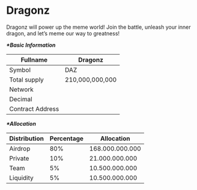 # Dragonz

Dragonz will power up the meme world! Join the battle, unleash your inner dragon, and let’s meme our way to greatness!

_**\*Basic Information**_

| Fullname         | Dragonz         |
| ---------------- | --------------- |
| Symbol           | DAZ             |
| Total supply     | 210,000,000,000 |
| Network          |                 |
| Decimal          |                 |
| Contract Address |                 |

_**\*Allocation**_

| Distribution | Percentage | Allocation      |
| ------------ | ---------- | --------------- |
| Airdrop      | 80%        | 168.000.000.000 |
| Private      | 10%        | 21.000.000.000  |
| Team         | 5%         | 10.500.000.000  |
| Liquidity    | 5%         | 10.500.000.000  |
